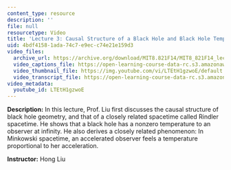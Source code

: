 ```yaml
---
content_type: resource
description: ''
file: null
resourcetype: Video
title: 'Lecture 3: Causal Structure of a Black Hole and Black Hole Temperature'
uid: 4bdf4158-1ada-74c7-e9ec-c74e21e159d3
video_files:
  archive_url: https://archive.org/download/MIT8.821F14/MIT8_821F14_lec03_300k.mp4
  video_captions_file: https://open-learning-course-data-rc.s3.amazonaws.com/8-821-string-theory-and-holographic-duality-fall-2014/cd88f4171e0d502598db25685035fe45_LTEtH1gzwoE.vtt
  video_thumbnail_file: https://img.youtube.com/vi/LTEtH1gzwoE/default.jpg
  video_transcript_file: https://open-learning-course-data-rc.s3.amazonaws.com/8-821-string-theory-and-holographic-duality-fall-2014/fafd130fedc261bd2e196a40c3f9dffb_LTEtH1gzwoE.pdf
video_metadata:
  youtube_id: LTEtH1gzwoE
---
```


**Description:** In this lecture, Prof. Liu first discusses the causal structure of black hole geometry, and that of a closely related spacetime called Rindler spacetime. He shows that a black hole has a nonzero temperature to an observer at infinity. He also derives a closely related phenomenon: In Minkowski spacetime, an accelerated observer feels a temperature proportional to her acceleration.

**Instructor:** Hong Liu
